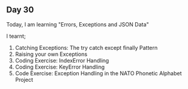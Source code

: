 ## Day 30

Today, I am learning "Errors, Exceptions and JSON Data"

I tearnt;

1. Catching Exceptions: The try catch except finally Pattern
2. Raising your own Exceptions
3. Coding Exercise: IndexError Handling
4. Coding Exercise: KeyError Handling
5. Code Exercise: Exception Handling in the NATO Phonetic Alphabet Project
